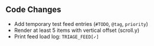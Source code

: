 ## Code Changes

- Add temporary test feed entries (`#TODO`, `@tag`, `priority`)
- Render at least 5 items with vertical offset (scroll.y)
- Print feed load log: `TRIAGE_FEED[✓]`
